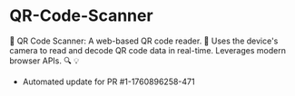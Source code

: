 # QR-Code-Scanner
📸 QR Code Scanner: A web-based QR code reader. 📱 Uses the device's camera to read and decode QR code data in real-time. Leverages modern browser APIs. 🔍 💡


- Automated update for PR #1-1760896258-471